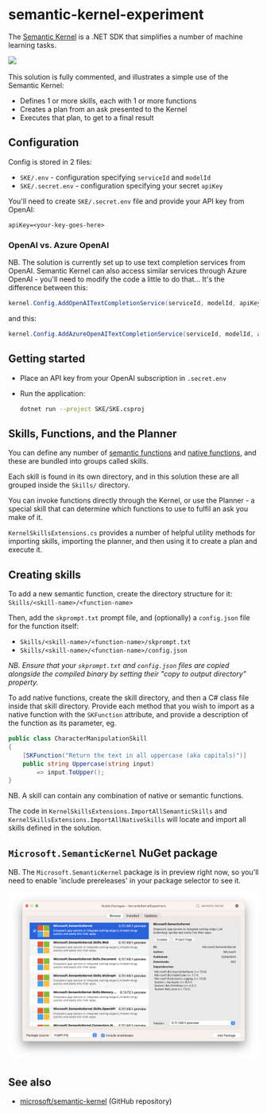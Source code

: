 # semantic-kernel-experiment

The [Semantic Kernel](https://learn.microsoft.com/en-us/semantic-kernel/whatissk) is a .NET SDK that simplifies a number of machine learning tasks.

![](https://learn.microsoft.com/en-us/semantic-kernel/media/fullview.png)

This solution is fully commented, and illustrates a simple use of the Semantic Kernel:

* Defines 1 or more skills, each with 1 or more functions
* Creates a plan from an ask presented to the Kernel
* Executes that plan, to get to a final result

## Configuration

Config is stored in 2 files:

* `SKE/.env` - configuration specifying `serviceId` and `modelId`
* `SKE/.secret.env` - configuration specifying your secret `apiKey`

You'll need to create `SKE/.secret.env` file and provide your API key from OpenAI:

```env
apiKey=<your-key-goes-here>
```

### OpenAI vs. Azure OpenAI

NB. The solution is currently set up to use text completion services from OpenAI. Semantic Kernel can also access similar services through Azure OpenAI - you'll need to modify the code a little to do that... It's the difference between this:

```csharp
kernel.Config.AddOpenAITextCompletionService(serviceId, modelId, apiKey, orgId);
```
and this:

```csharp
kernel.Config.AddAzureOpenAITextCompletionService(serviceId, modelId, azureEndpoint, apiKey);
```

## Getting started

* Place an API key from your OpenAI subscription in `.secret.env`
* Run the application:

  ```sh
  dotnet run --project SKE/SKE.csproj
  ```

## Skills, Functions, and the Planner

You can define any number of [semantic functions](https://learn.microsoft.com/en-us/semantic-kernel/howto/semanticfunctions) and [native functions](https://learn.microsoft.com/en-us/semantic-kernel/howto/nativefunctions), and these are bundled into groups called skills.

Each skill is found in its own directory, and in this solution these are all grouped inside the `Skills/` directory.

You can invoke functions directly through the Kernel, or use the Planner - a special skill that can determine which functions to use to fulfil an ask you make of it.

`KernelSkillsExtensions.cs` provides a number of helpful utility methods for importing skills, importing the planner, and then using it to create a plan and execute it.

## Creating skills

To add a new semantic function, create the directory structure for it: `Skills/<skill-name>/<function-name>`

Then, add the `skprompt.txt` prompt file, and (optionally) a `config.json` file for the function itself:

* `Skills/<skill-name>/<function-name>/skprompt.txt`
* `Skills/<skill-name>/<function-name>/config.json`

_NB. Ensure that your `skprompt.txt` and `config.json` files are copied alongside the compiled binary by setting their "copy to output directory" property._

To add native functions, create the skill directory, and then a C# class file inside that skill directory. Provide each method that you wish to import as a native function with the `SKFunction` attribute, and provide a description of the function as its parameter, eg.

```csharp
public class CharacterManipulationSkill
{
    [SKFunction("Return the text in all uppercase (aka capitals)")]
    public string Uppercase(string input)
        => input.ToUpper();
}
```

NB. A skill can contain any combination of native or semantic functions.

The code in `KernelSkillsExtensions.ImportAllSemanticSkills` and `KernelSkillsExtensions.ImportAllNativeSkills` will locate and import all skills defined in the solution.

## `Microsoft.SemanticKernel` NuGet package

NB. The `Microsoft.SemanticKernel` package is in preview right now, so you'll need to enable 'include prereleases' in your package selector to see it.

![The NuGet package selector - it's showing the Microsoft.SemanticKernel package, and at the bottom of the window, the 'include prereleases' option is selected.](images/nuget-semantic-kernel.png)

## See also

* [microsoft/semantic-kernel](https://github.com/microsoft/semantic-kernel) (GitHub repository)
